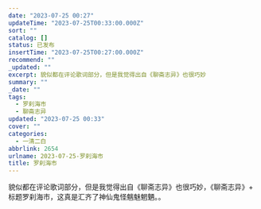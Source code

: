 ```yaml
---
date: "2023-07-25 00:27"
updateTime: "2023-07-25T00:33:00.000Z"
sort: ""
catalog: []
status: 已发布
insertTime: "2023-07-25T00:27:00.000Z"
recommend: ""
_updated: ""
excerpt: 貌似都在评论歌词部分，但是我觉得出自《聊斋志异》也很巧妙
summary: ""
_date: ""
tags:
  - 罗刹海市
  - 聊斋志异
updated: "2023-07-25 00:33"
cover: ""
categories:
  - 一清二白
abbrlink: 2654
urlname: 2023-07-25-罗刹海市
title: 罗刹海市
---
```


貌似都在评论歌词部分，但是我觉得出自《聊斋志异》也很巧妙，《聊斋志异》+ 标题罗刹海市，这真是汇齐了神仙鬼怪魑魅魍魉。。
